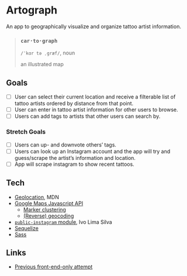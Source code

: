 # Artograph

An app to geographically visualize and organize tattoo artist information.

> ### `car·to·graph`
>
> `/ˈkɑr tə ˌgræf/`, noun
>
> an illustrated map

## Goals
- [ ] User can select their current location and receive a filterable list of tattoo artists ordered by distance from that point.
- [ ] User can enter in tattoo artist information for other users to browse.
- [ ] Users can add tags to artists that other users can search by.

### Stretch Goals
- [ ] Users can up- and downvote others’ tags.
- [ ] Users can look up an Instagram account and the app will try and guess/scrape the artist’s information and location.
- [ ] App will scrape instagram to show recent tattoos.

## Tech
- [Geolocation](https://developer.mozilla.org/en-US/docs/Web/API/Geolocation), MDN
- [Google Maps Javascript API](https://developers.google.com/maps/documentation/javascript/)
    - [Marker clustering](https://developers.google.com/maps/documentation/javascript/marker-clustering)
    - [(Reverse) geocoding](https://developers.google.com/maps/documentation/geocoding/intro#ReverseGeocoding)
- [`public-instagram` module](https://www.npmjs.com/package/public-instagram), Ivo Lima Silva
- [Sequelize](http://docs.sequelizejs.com/)
- [Sass](http://sass-lang.com/)

## Links
- [Previous front-end-only attempt](https://github.com/kenziebottoms/inkmap)
